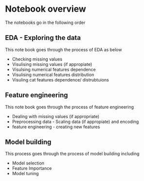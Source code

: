 # Notebook overview

The notebooks go in the following order 

## EDA - Exploring the data

This note book goes through the process of EDA as below
* Checking missing values
* Visulising missing values (if appropiate)
* Visulsing numerical features dependence
* Visulising numerical features distribution
* Visuling cat features dependence/ distrubtuions

## Feature engineering

This note book goes through the process of feature engineering
* Dealing with missing values (if appropriate)
* Preprocessing data - Scaling data (if appropiate) and encoding
* feature engineering - creating new features

## Model building

This process goes through the process of model building including 

* Model selection
* Feature Importance
* Model tuning